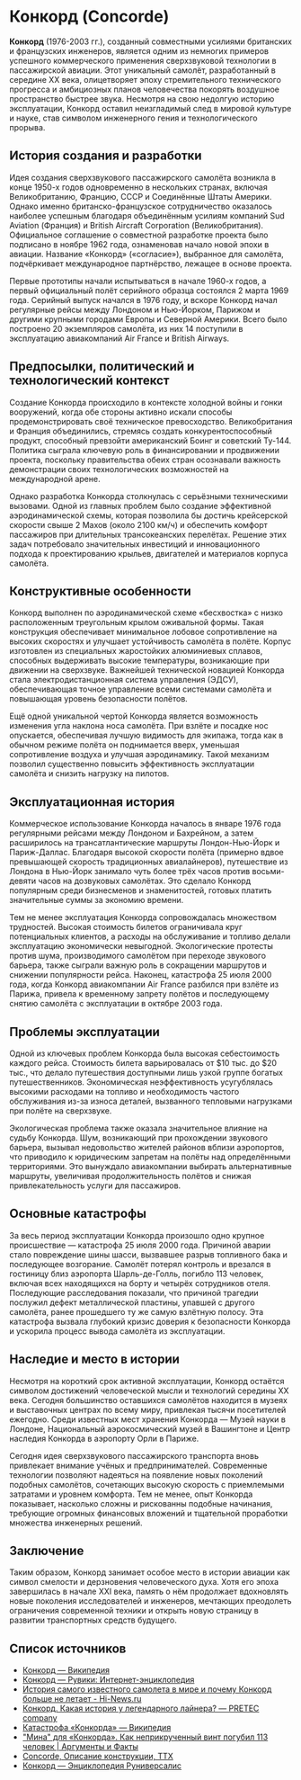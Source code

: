 # Конкорд (Concorde)

**Конкорд** (1976-2003 гг.), созданный совместными усилиями британских и французских инженеров, является одним из немногих примеров успешного коммерческого применения сверхзвуковой технологии в пассажирской авиации. Этот уникальный самолёт, разработанный в середине XX века, олицетворяет эпоху стремительного технического прогресса и амбициозных планов человечества покорять воздушное пространство быстрее звука. Несмотря на свою недолгую историю эксплуатации, Конкорд оставил неизгладимый след в мировой культуре и науке, став символом инженерного гения и технологического прорыва.

## История создания и разработки

Идея создания сверхзвукового пассажирского самолёта возникла в конце 1950-х годов одновременно в нескольких странах, включая Великобританию, Францию, СССР и Соединённые Штаты Америки. Однако именно британско-французское сотрудничество оказалось наиболее успешным благодаря объединённым усилиям компаний Sud Aviation (Франция) и British Aircraft Corporation (Великобритания). Официальное соглашение о совместной разработке проекта было подписано в ноябре 1962 года, ознаменовав начало новой эпохи в авиации. Название «Конкорд» («согласие»), выбранное для самолёта, подчёркивает международное партнёрство, лежащее в основе проекта.  

Первые прототипы начали испытываться в начале 1960-х годов, а первый официальный полёт серийного образца состоялся 2 марта 1969 года. Серийный выпуск начался в 1976 году, и вскоре Конкорд начал регулярные рейсы между Лондоном и Нью-Йорком, Парижом и другими крупными городами Европы и Северной Америки. Всего было построено 20 экземпляров самолёта, из них 14 поступили в эксплуатацию авиакомпаний Air France и British Airways.

## Предпосылки, политический и технологический контекст

Создание Конкорда происходило в контексте холодной войны и гонки вооружений, когда обе стороны активно искали способы продемонстрировать своё техническое превосходство. Великобритания и Франция объединились, стремясь создать конкурентоспособный продукт, способный превзойти американский Боинг и советский Ту-144. Политика сыграла ключевую роль в финансировании и продвижении проекта, поскольку правительства обеих стран осознавали важность демонстрации своих технологических возможностей на международной арене.  

Однако разработка Конкорда столкнулась с серьёзными техническими вызовами. Одной из главных проблем было создание эффективной аэродинамической схемы, которая позволила бы достичь крейсерской скорости свыше 2 Махов (около 2100 км/ч) и обеспечить комфорт пассажиров при длительных трансокеанских перелётах. Решение этих задач потребовало значительных инвестиций и инновационного подхода к проектированию крыльев, двигателей и материалов корпуса самолёта.

## Конструктивные особенности

Конкорд выполнен по аэродинамической схеме «бесхвостка» с низко расположенным треугольным крылом оживальной формы. Такая конструкция обеспечивает минимальное лобовое сопротивление на высоких скоростях и улучшает устойчивость самолёта в полёте. Корпус изготовлен из специальных жаростойких алюминиевых сплавов, способных выдерживать высокие температуры, возникающие при движении на сверхзвуке. Важнейшей технической новацией Конкорда стала электродистанционная система управления (ЭДСУ), обеспечивающая точное управление всеми системами самолёта и повышающая уровень безопасности полётов.  

Ещё одной уникальной чертой Конкорда является возможность изменения угла наклона носа самолёта. При взлёте и посадке нос опускается, обеспечивая лучшую видимость для экипажа, тогда как в обычном режиме полёта он поднимается вверх, уменьшая сопротивление воздуха и улучшая аэродинамику. Такой механизм позволил существенно повысить эффективность эксплуатации самолёта и снизить нагрузку на пилотов.

## Эксплуатационная история

Коммерческое использование Конкорда началось в январе 1976 года регулярными рейсами между Лондоном и Бахрейном, а затем расширилось на трансатлантические маршруты Лондон-Нью-Йорк и Париж-Даллас. Благодаря высокой скорости полёта (примерно вдвое превышающей скорость традиционных авиалайнеров), путешествие из Лондона в Нью-Йорк занимало чуть более трёх часов против восьми-девяти часов на дозвуковых самолётах. Это сделало Конкорд популярным среди бизнесменов и знаменитостей, готовых платить значительные суммы за экономию времени.  

Тем не менее эксплуатация Конкорда сопровождалась множеством трудностей. Высокая стоимость билетов ограничивала круг потенциальных клиентов, а расходы на обслуживание и топливо делали эксплуатацию экономически невыгодной. Экологические протесты против шума, производимого самолётом при переходе звукового барьера, также сыграли важную роль в сокращении маршрутов и снижении популярности рейса. Наконец, катастрофа 25 июля 2000 года, когда Конкорд авиакомпании Air France разбился при взлёте из Парижа, привела к временному запрету полётов и последующему снятию самолёта с эксплуатации в октябре 2003 года.

## Проблемы эксплуатации

Одной из ключевых проблем Конкорда была высокая себестоимость каждого рейса. Стоимость билета варьировалась от $10 тыс. до $20 тыс., что делало путешествия доступными лишь узкой группе богатых путешественников. Экономическая неэффективность усугублялась высокими расходами на топливо и необходимость частого обслуживания из-за износа деталей, вызванного тепловыми нагрузками при полёте на сверхзвуке.  

Экологическая проблема также оказала значительное влияние на судьбу Конкорда. Шум, возникающий при прохождении звукового барьера, вызывал недовольство жителей районов вблизи аэропортов, что приводило к юридическим запретам на полёты над определёнными территориями. Это вынуждало авиакомпании выбирать альтернативные маршруты, увеличивая продолжительность полётов и снижая привлекательность услуги для пассажиров.

## Основные катастрофы

За весь период эксплуатации Конкорда произошло одно крупное происшествие — катастрофа 25 июля 2000 года. Причиной аварии стало повреждение шины шасси, вызвавшее разрыв топливного бака и последующее возгорание. Самолёт потерял контроль и врезался в гостиницу близ аэропорта Шарль-де-Голль, погибло 113 человек, включая всех находящихся на борту и четырёх сотрудников отеля. Последующие расследования показали, что причиной трагедии послужил дефект металлической пластины, упавшей с другого самолёта, ранее прошедшего ту же самую взлётную полосу. Эта катастрофа вызвала глубокий кризис доверия к безопасности Конкорда и ускорила процесс вывода самолёта из эксплуатации.

## Наследие и место в истории

Несмотря на короткий срок активной эксплуатации, Конкорд остаётся символом достижений человеческой мысли и технологий середины XX века. Сегодня большинство оставшихся самолётов находится в музеях и выставочных центрах по всему миру, привлекая тысячи посетителей ежегодно. Среди известных мест хранения Конкорда — Музей науки в Лондоне, Национальный аэрокосмический музей в Вашингтоне и Центр наследия Конкорда в аэропорту Орли в Париже.  

Сегодня идея сверхзвукового пассажирского транспорта вновь привлекает внимание учёных и предпринимателей. Современные технологии позволяют надеяться на появление новых поколений подобных самолётов, сочетающих высокую скорость с приемлемыми затратами и уровнем комфорта. Тем не менее, опыт Конкорда показывает, насколько сложны и рискованны подобные начинания, требующие огромных финансовых вложений и тщательной проработки множества инженерных решений.

## Заключение

Таким образом, Конкорд занимает особое место в истории авиации как символ смелости и дерзновения человеческого духа. Хотя его эпоха завершилась в начале XXI века, память о нём продолжает вдохновлять новые поколения исследователей и инженеров, мечтающих преодолеть ограничения современной техники и открыть новую страницу в развитии транспортных средств будущего.

## Список источников

* [Конкорд — Википедия](https://ru.wikipedia.org/wiki/%D0%9A%D0%BE%D0%BD%D0%BA%D0%BE%D1%80%D0%B4)
* [Конкорд — Рувики: Интернет-энциклопедия](https://ru.ruwiki.ru/wiki/%D0%9A%D0%BE%D0%BD%D0%BA%D0%BE%D1%80%D0%B4)
* [История самого известного самолета в мире и почему Конкорд больше не летает - Hi-News.ru](https://hi-news.ru/technology/istoriya-samogo-izvestnogo-samoleta-v-mire-i-pochemu-ego-bolshe-net.html)
* [Конкорд. Какая история у легендарного лайнера? — PRETEC company](http://www.pretec.com.ru/764-konkord-kakaya-istoriya-u-leg.html)
* [Катастрофа «Конкорда» — Википедия](https://ru.wikipedia.org/wiki/%D0%9A%D0%B0%D1%82%D0%B0%D1%81%D1%82%D1%80%D0%BE%D1%84%D0%B0_%C2%AB%D0%9A%D0%BE%D0%BD%D0%BA%D0%BE%D1%80%D0%B4%D0%B0%C2%BB)
* ["Мина" для «Конкорда». Как неприкрученный винт погубил 113 человек | Аргументы и Факты](https://aif.ru/society/history/mina_dlya_konkorda_kak_neprikruchennyy_vint_pogubil_113_chelovek)
* [Concorde, Описание конструкции, ТТХ](https://testpilot.ru/inter/concord/index_s1.php)
* [Конкорд — Энциклопедия Руниверсалис](https://руни.рф/%D0%9A%D0%BE%D0%BD%D0%BA%D0%BE%D1%80%D0%B4)
